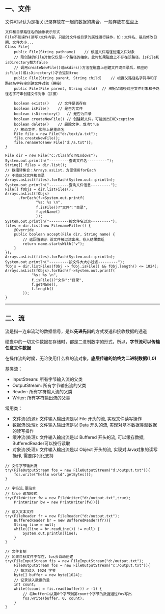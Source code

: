 ## 一、文件

文件可以认为是相关记录存放在一起的数据的集合，一般存放在磁盘上



```
文件和目录路径名的抽象表示形式
File不能操作(读写)文件内容，只能对文件或目录的属性进行操作，如：文件名、最后修改日期、文件大小...
Class File{
	public File(String pathname)	// 根据文件路径创建文件对象
	// 刚创建的File对象仅仅是一个路径的抽象，此时如果磁盘上不存在该路径，isFile和isDirectory都为false
	// 调用createNewFile()或mkdirs()方法在磁盘上创建文件或目录后，相应的isFile()或isDirectory()才会返回true
	public File(String parent, String child)	// 根据父路径名字符串和子路径名字符串创建文件对象（拼接）
	public File(File parent, String child)	// 根据父路径对应文件对象和子路径名字符串创建文件对象（拼接）
	
	boolean exists()	// 文件是否存在
	boolean isFile()	// 是否为文件
	boolean isDirectory()	// 是否为目录
	boolean createNewFile()	// 创建新文件，可能抛出IOException
	boolean delete()	// 删除文件，成功true
	// 移动文件，实际上是重命名
	File file = new File("d:/text/a.txt");
	file.createNewFile();
	file.renameTo(new File("d:/a.txt"));
}
```

```
File dir = new File("c:/ClashforWIndows");
System.out.println("---------查询文件名---------");
String[] files = dir.list();
// 数组转集合：Arrays.asList，方便使用forEach
// 不能区分文件和目录
Arrays.asList(files).forEach(System.out::println);
System.out.println("---------查询文件信息---------");
File[] fObjs = dir.listFiles();
Arrays.asList(fObjs)
      .forEach(f->System.out.printf(
              "%s: %s \n",
              f.isFile()?"文件":"目录",
              f.getName()
              ));
System.out.println("---------按文件名过滤---------");
files = dir.list(new FilenameFilter() {
    @Override
    public boolean accept(File dir, String name) {
        // 返回值表示 该文件被过滤出来，存入结果数组
        return name.startsWith("v");
    }
});
Arrays.asList(files).forEach(System.out::println);
System.out.println("---------按文件大大小过滤---------");
fObjs = dir.listFiles(fObj -> fObj.isFile() && fObj.length() <= 1024);
Arrays.asList(fObjs).forEach(f->System.out.printf(
            "%s: %s \n",
            f.isFile()?"文件":"目录",
            f.getName(),
            f.length()
        ));
}
```



---



## 二、流

流是指一连串流动的数据信号，是以**先进先出**的方式发送和接收数据的通道

硬盘中的一切文件数据在存储时，都是二进制数字的形式，所以，**字节流可以传输任意文件数据**

在操作流的时候，无论使用什么样的流对象，**底层传输的始终为二进制数据(1,0)**



基类流：

- InputStream: 所有字节输入流的父类
- OutputStream: 所有字节输出流的父类
- Reader: 所有字符输入流的父类
- Writer: 所有字符输出流的父类



常用类：

- 文件流(资源): 文件输入输出流是以 File 开头的流, 实现文件读写操作
- 数据流(处理): 文件输入输出流是以 Data 开头的流, 实现对基本数据类型数据的读写操作
- 缓冲流(处理): 文件输入输出流是以 Buffered 开头的流, 可以缓存数据, BufferedReader可以按行读取
- 对象流(处理): 文件输入输出流是以 Object 开头的流, 实现对Java对象的读写操作, 需要序列化支持



```
// 文件字节输出流
try(FileOutputStream fos = new FileOutputStream("d:/output.txt")){
    fos.write("hello world".getBytes());
}

// 字符流,更简单
// true 追加模式
try(FileWriter fw = new FileWriter("d:/output.txt",true);
    PrintWriter bw = new PrintWriter(fw)){}

// 读入文本文件
try(FileReader fr = new FileReader("d:/output.txt");
    BufferedReader br = new BufferedReader(fr)){
    String line = null;
    while((line = br.readLine()) != null) {
        System.out.println(line);
    }
}

// 文件复制
// 如果目标文件不存在，fos会自动创建
try(FileInputStream fis = new FileInputStream("d:/output.txt");
    FileOutputStream fos = new FileOutputStream("c:/output.txt")){
    // 每次读入 1024 字节
    byte[] buffer = new byte[1024];
    // 记录读入数据的量
    int count;
    while((count = fis.read(buffer)) > -1) {
        // 将buffer中从第0个字节到第count个字节的数据通过fos写出
        fos.write(buffer, 0, count);
    }
}
```

